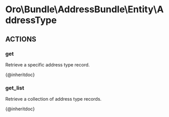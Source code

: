 # Oro\Bundle\AddressBundle\Entity\AddressType

## ACTIONS  

### get

Retrieve a specific address type record.

{@inheritdoc}

### get_list

Retrieve a collection of address type records.

{@inheritdoc}